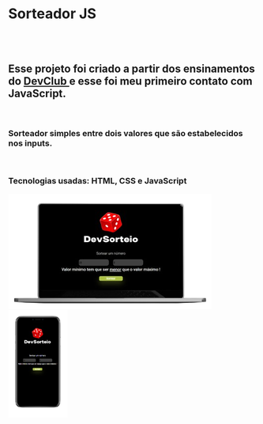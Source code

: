 <h1> Sorteador JS </h1>
<br>
<br>
<h2> Esse projeto foi criado a partir dos ensinamentos do <a href="https://rodolfomori.com.br/devclub"> DevClub </a> e esse foi meu primeiro contato com JavaScript.</h2>
<br>
<h3> Sorteador simples entre dois valores que são estabelecidos nos inputs.</h3>
<br>
<h3>Tecnologias usadas: HTML, CSS e JavaScript</h3> 

<img src="https://github.com/lucassantoos96/sorteador-js-dev/blob/main/assets/img-desktop-sorteador.png?raw=true"> <img src="https://github.com/lucassantoos96/sorteador-js-dev/blob/main/assets/img-mobile-sorteador.png?raw=true" width="120">



